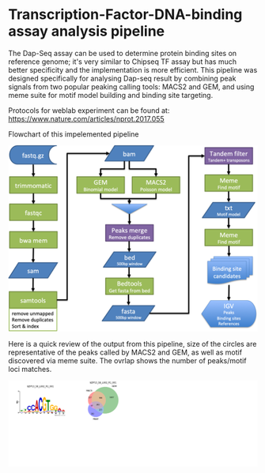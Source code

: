 
# Transcription-Factor-DNA-binding assay analysis pipeline

The Dap-Seq assay can be used to determine protein binding sites on reference genome; it's very similar to Chipseq TF assay but has much better specificity and the implementation is more efficient. This pipeline was designed specifically for analysing Dap-seq result by combining peak signals from two popular peaking calling tools: MACS2 and GEM, and using meme suite for motif model building and binding site targeting.

Protocols for weblab experiment can be found at:
https://www.nature.com/articles/nprot.2017.055

Flowchart of this impelemented pipeline

<img src='./images/pipeline.png' width=600 >

Here is a quick review of the output from this pipeline, size of the circles are representative of the peaks called by MACS2 and GEM, as well as motif discovered via meme suite. The ovrlap shows the number of peaks/motif loci matches.

<img src='./images/output.png' width=600 >



